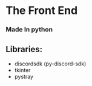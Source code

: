 # The Front End

### Made In python

## Libraries:
- discordsdk (py-discord-sdk)
- tkinter
- pystray